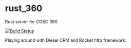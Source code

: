 # rust_360
Rust server for COSC 360

[![Build Status](https://travis-ci.org/marty-Wallace/rust_360.svg?branch=master)](https://travis-ci.org/marty-Wallace/rust_360)

Playing around with Diesel ORM and Rocket http framework.

